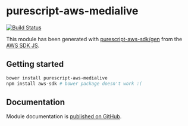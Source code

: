 # purescript-aws-medialive

[![Build Status](https://app.wercker.com/status/5909b9e96d1080804b17a28f72f87b6b/s/master)](https://app.wercker.com/project/byKey/5909b9e96d1080804b17a28f72f87b6b)

This module has been generated with [purescript-aws-sdk/gen](https://github.com/purescript-aws-sdk/gen) from the [AWS SDK JS](https://github.com/aws/aws-sdk-js).

## Getting started

```sh
bower install purescript-aws-medialive
npm install aws-sdk # bower package doesn't work :(
```

## Documentation

Module documentation is [published on GitHub](https://github.com/purescript-aws-sdk/purescript-aws-medialive/tree/master/docs).

